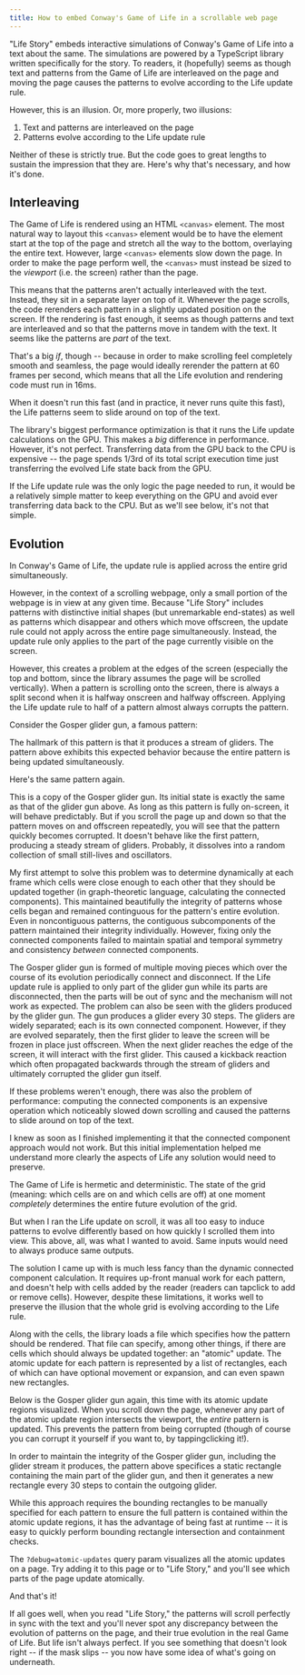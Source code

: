 ```yaml
---
title: How to embed Conway's Game of Life in a scrollable web page
---
```


"Life Story" embeds interactive simulations of Conway's Game of Life into a text about the same. The simulations are powered by a TypeScript library written specifically
for the story. To readers, it (hopefully) seems as though text and patterns from the Game of Life are interleaved on the page and moving the page causes the patterns to evolve according to the Life update rule.

However, this is an illusion. Or, more properly, two illusions:

1. Text and patterns are interleaved on the page
2. Patterns evolve according to the Life update rule

Neither of these is strictly true. But the code goes to great lengths to sustain the impression that they are. Here's why that's necessary, and how it's done.

## Interleaving

The Game of Life is rendered using an HTML `<canvas>` element. The most natural way to layout this `<canvas>` element would be to have the element start at the top of the page and stretch all the way to the bottom, overlaying the entire text. However, large `<canvas>` elements slow down the page. In order to make the page perform well, the `<canvas>` must instead be sized to the _viewport_ (i.e. the screen) rather than the page.

This means that the patterns aren't actually interleaved with the text. Instead, they sit in a separate layer on top of it. Whenever the page scrolls, the code rerenders each pattern in a slightly updated position on the screen. If the rendering is fast enough, it seems as though patterns and text are interleaved and so that the patterns move in tandem with the text. It seems like the patterns are _part_ of the text.

That's a big _if_, though -- because in order to make scrolling feel completely smooth and seamless, the page would ideally rerender the pattern at 60 frames per second, which means that all the Life evolution and rendering code must run in 16ms.

When it doesn't run this fast (and in practice, it never runs quite this fast), the Life patterns seem to slide around on top of the text.

The library's biggest performance optimization is that it runs the Life update calculations on the GPU. This makes a _big_ difference in performance. However, it's not perfect. Transferring data from the GPU back to the CPU is expensive -- the page spends 1/3rd of its total script execution time just transferring the evolved Life state back from the GPU.

If the Life update rule was the only logic the page needed to run, it would be a relatively simple matter to keep everything on the GPU and avoid ever transferring data back to the CPU. But as we'll see below, it's not that simple.

## Evolution

In Conway's Game of Life, the update rule is applied across the entire grid simultaneously.

However, in the context of a scrolling webpage, only a small portion of the webpage is in view at any given time. Because "Life Story" includes patterns with distinctive initial shapes (but unremarkable end-states) as well as patterns which disappear and others which move offscreen, the update rule could not apply across the entire page simultaneously. Instead, the update rule only applies to the part of the page currently visible on the screen.

However, this creates a problem at the edges of the screen (especially the top and bottom, since the library assumes the page will be scrolled vertically). When a pattern is scrolling onto the screen, there is always a split second when it is halfway onscreen and halfway offscreen. Applying the Life update rule to half of a pattern almost always corrupts the pattern.

Consider the Gosper glider gun, a famous pattern:

<pattern-anchor src=./patterns/gosper-glider-gun.rle></pattern-anchor>

The hallmark of this pattern is that it produces a stream of gliders. The pattern above exhibits this expected behavior because the entire pattern is being updated simultaneously.

Here's the same pattern again.

<pattern-anchor src=./patterns/gosper-glider-gun-without-atomic-update.rle></pattern-anchor>

This is a copy of the Gosper glider gun. Its initial state is exactly the same as that of the glider gun above. As long as this pattern is fully on-screen, it will behave predictably. But if you scroll the page up and down so that the pattern moves on and offscreen repeatedly, you will see that the pattern quickly becomes corrupted. It doesn't behave like the first pattern, producing a steady stream of gliders. Probably, it dissolves into a random collection of small still-lives and oscillators.

My first attempt to solve this problem was to determine dynamically at each frame which cells were close enough to each other that they should be updated together (in graph-theoretic language, calculating the connected components). This maintained beautifully the integrity of patterns whose cells began and remained continguous for the pattern's entire evolution. Even in noncontiguous patterns, the contiguous subcomponents of the pattern maintained their integrity individually. However, fixing only the connected components failed to maintain spatial and temporal symmetry and consistency _between_ connected components. 

The Gosper glider gun is formed of multiple moving pieces which over the course of its evolution periodically connect and disconnect. If the Life update rule is applied to only part of the glider gun while its parts are disconnected, then the parts will be out of sync and the mechanism will not work as expected. The problem can also be seen with the gliders produced by the glider gun. The gun produces a glider every 30 steps. The gliders are widely separated; each is its own connected component. However, if they are evolved separately, then the first glider to leave the screen will be frozen in place just offscreen. When the next glider reaches the edge of the screen, it will interact with the first glider. This caused a kickback reaction which often propagated backwards through the stream of gliders and ultimately corrupted the glider gun itself.


<pattern-anchor src=./patterns/gosper-glider-gun-with-partial-atomic-update.rle></pattern-anchor>

If these problems weren't enough, there was also the problem of performance: computing the connected components is an expensive operation which noticeably slowed down scrolling and caused the patterns to slide around on top of the text.

I knew as soon as I finished implementing it that the connected component approach would not work. But this initial implementation helped me understand more clearly the aspects of Life any solution would need to preserve.

The Game of Life is hermetic and deterministic. The state of the grid (meaning: which cells are on and which cells are off) at one moment _completely_ determines the entire future evolution of the grid.

But when I ran the Life update on scroll, it was all too easy to induce patterns to evolve differently based on how quickly I scrolled them into view. This above, all, was what I wanted to avoid. Same inputs would need to always produce same outputs.

The solution I came up with is much less fancy than the dynamic connected component calculation. It requires up-front manual work for each pattern, and doesn't help with cells added by the reader (readers can <span class="tappable">tap</span><span class="clickable">click</span> to add or remove cells). However, despite these limitations, it works well to preserve the illusion that the whole grid is evolving according to the Life rule.

Along with the cells, the library loads a file which specifies how the pattern should be rendered. That file can specify, among other things, if there are cells which should always be updated together: an "atomic" update. The atomic update for each pattern is represented by a list of rectangles, each of which can have optional movement or expansion, and can even spawn new rectangles.

Below is the Gosper glider gun again, this time with its atomic update regions visualized. When you scroll down the page, whenever any part of the atomic update region intersects the viewport, the _entire_ pattern is updated. This prevents the pattern from being corrupted (though of course you can corrupt it yourself if you want to, by <span class="tappable">tapping</span><span class="clickable">clicking</span> it!).

<pattern-anchor src=./patterns/gosper-glider-gun-with-atomic-update-visualized.rle></pattern-anchor>

In order to maintain the integrity of the Gosper glider gun, including the glider stream it produces, the pattern above specifices a static rectangle containing the main part of the glider gun, and then it generates a new rectangle every 30 steps to contain the outgoing glider.

While this approach requires the bounding rectangles to be manually specified for each pattern to ensure the full pattern is contained within the atomic update regions, it has the advantage of being fast at runtime -- it is easy to quickly perform bounding rectangle intersection and containment checks.

The `?debug=atomic-updates` query param visualizes all the atomic updates on a page. Try adding it to this page or to "Life Story," and you'll see which parts of the page update atomically.

And that's it!

If all goes well, when you read "Life Story," the patterns will scroll perfectly in sync with the text and you'll never spot any discrepancy between the evolution of patterns on the page, and their true evolution in the real Game of Life. But life isn't always perfect. If you see something that doesn't look right -- if the mask slips -- you now have some idea of what's going on underneath.
